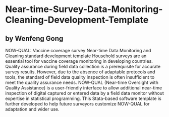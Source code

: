 # Near-time-Survey-Data-Monitoring-Cleaning-Development-Template
## by Wenfeng Gong
NOW-QUAL: Vaccine coverage survey Near-time Data Monitoring and Cleaning standard development template
Household surveys are an essential tool for vaccine coverage monitoring in developing countries. Quality
assurance during field data collection is a prerequisite for accurate survey results. However, due to 
the absence of adaptable protocols and tools, the standard of field data quality inspection is 
often insufficient to meet the quality assurance needs. NOW-QUAL (Near-time Oversight with Quality Assistance)
is a user-friendly interface to allow additional near-time inspection of digital captured or entered data 
by a field data monitor without expertise in statistical programming. This Stata-based software template 
is further developed to help future surveyors customize NOW-QUAL for adaptation and wider use. 

